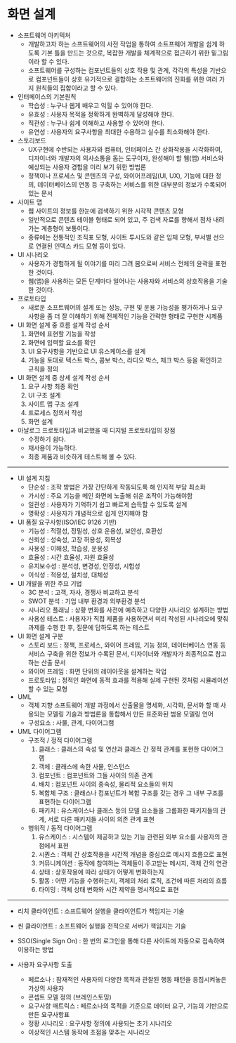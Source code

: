 # 화면 설계

* 소프트웨어 아키텍처
  * 개발하고자 하는 소프트웨어의 사전 작업을 통하여 소트프웨어 개발을 쉽게 하도록 기본 틀을 만드는 것으로, 복잡한 개발을 체계적으로 접근하기 위한 밑그림이라 할 수 있다.
  * 소프트웨어를 구성하는 컴포넌트들의 상호 작용 및 관계, 각각의 특성을 기반으로 컴포넌트들이 상호 유기적으로 결합하는 소프트웨어의 진화를 위한 여러 가지 원칙들의 집합이라고 할 수 있다.
* 인터페이스의 기본원칙
  * 학습성 : 누구나 쉡게 배우고 익힐 수 있어야 한다.
  * 유효성 : 사용자 목적을 정확하게 완벽하게 달성해야 한다.
  * 직관성 : 누구나 쉽게 이해하고 사용할 수 있어야 한다.
  * 유연성 : 사용자의 요구사항을 최대한 수용하고 실수를 최소화해야 한다.
* 스토리보드
  * UX구현에 수반되는 사용자와 컴퓨터, 인터페이스 간 상화작용을 시각화하여, 디자이너와 개발자의 의사소통을 돕는 도구이자, 완성해야 할 웹(앱) 서비스와 예상되는 사용자 경험을 미리 보기 위한 방법론
  * 정책이나 프로세스 및 콘텐츠의 구성, 와이어프레임(UI, UX), 기능에 대한 정의, 데이터베이스의 연동 등 구축하는 서비스를 위한 대부분의 정보가 수록되어 있는 문서
* 사이트 맵
  * 웹 사이트의 정보를 한눈에 검색하기 위한 시각적 콘텐츠 모형
  * 일반적으로 콘텐츠 테이블 형태로 되어 있고, 주 검색 자료를 향해서 점차 내려가는 계층형이 보통이다.
  * 종류에는 전통적인 조직표 모형, 사이트 투시도와 같은 입체 모형, 부서별 선으로 연결된 인덱스 카드 모형 등이 있다.
* UI 시나리오
  * 사용자가 경험하게 될 이야기를 미리 그려 봄으로써 서비스 전체의 윤곽을 표현한 것이다.
  * 웹(앱)을 사용하는 모든 단계마다 일어나는 사용자와 서비스의 상호작용을 기술한 것이다.
* 프로토타입
  * 새로운 소프트웨어의 설계 또는 성능, 구현 및 운용 가능성을 평가하거나 요구 사항을 좀 더 잘 이해하기 위해 전체적인 기능을 간략한 형태로 구현한 시제품
* UI 화면 설계 중 흐름 설계 작성 순서
  1. 화면에 표현할 기능을 작성
  2. 화면에 입력할 요소를 확인
  3. UI 요구사항을 기반으로 UI 유스케이스를 설계
  4. 기능을 토대로 텍스트 박스, 콤보 박스, 라디오 박스, 체크 박스 등을 확인하고 규칙을 정의
* UI 화면 설계 중 상세 설계 작성 순서
  1. 요구 사항 최종 확인
  2. UI 구조 설계
  3. 사이트 맵 구조 설계
  4. 프로세스 정의서 작성
  5. 화면 설계
* 아날로그 프로토타입과 비교했을 때 디지털 프로토타입의 장점
  * 수정하기 쉽다.
  * 재사용이 가능하다.
  * 최종 제품과 비슷하게 테스트해 볼 수 있다.

-------

* UI 설계 지침
  * 단순성 : 조작 방법은 가장 간단하게 작동되도록 해 인지적 부담 최소화
  * 가시성 : 주요 기능을 메인 화면에 노출해 쉬운 조작이 가능해야함
  * 일관성 : 사용자가 기억하기 쉽고 빠르게 습득할 수 있도록 설계
  * 명확성 : 사용자가 개념적으로 쉽게 인지해야 함
* UI 품질 요구사항(ISO/IEC 9126 기반)
  * 기능성 : 적절성, 정밀성, 상호 운용성, 보안성, 호환성
  * 신뢰성 : 성숙성, 고장 허용성, 회복성
  * 사용성 : 이해성, 학습성, 운용성
  * 효율성 : 시간 효율성, 자원 효율성
  * 유지보수성 : 분석성, 변경성, 안정성, 시험성
  * 이식성 : 적용성, 설치성, 대체성
* UI 개발을 위한 주요 기법
  * 3C 분석 : 고객, 자사, 경쟁사 비교하고 분석
  * SWOT 분석 : 기업 내부 환경과 외부환경 분석
  * 시나리오 플래닝 : 상황 변화를 사전에 예측하고 다양한 시나리오 설계하는 방법
  * 사용성 테스트 : 사용자가 직접 제품을 사용하면서 미리 작성된 시나리오에 맞춰 과제를 수행 한 후, 질문에 답하도록 하는 테스트
* UI 화면 설계 구분
  * 스토리 보드 : 정책, 프로세스, 와이어 프레임, 기능 정의, 데이터베이스 연동 등 서비스 구축을 위한 정보가 수록된 문서, 디자이너와 개발자가 최종적으로 참고하는 산출 문서
  * 와이어 프레임 : 화면 단위의 레이아웃을 설계하는 작업
  * 프로토타입 : 정적인 화면에 동적 효과를 적용해 실제 구현된 것처럼 시뮬레이션 할 수 있는 모형
* UML
  * 객체 지향 소프트웨어 개발 과정에서 산출물을 명세화, 시각화, 문서화 할 때 사용되는 모델링 기술과 방법론을 통합해서 만든 표준화된 범용 모델링 언어
  * 구성요소 : 사물, 관계, 다이어그램
* UML 다이어그램
  * 구조적 / 정적 다이어그램
    1. 클래스 : 클래스의 속성 및 연산과 클래스 간 정적 관계를 표현한 다이어그램
    2. 객체 : 클래스에 속한 사물, 인스턴스
    3. 컴포넌트 : 컴포넌트와 그들 사이의 의존 관계
    4. 배치 : 컴포넌트 사이의 종속성, 물리적 요소들의 위치
    5. 복합체 구조 : 클래스나 컴포넌트가 복합 구조를 갖는 경우 그 내부 구조를 표현하는 다이어그램
    6. 패키지 : 유스케이스나 클래스 등의 모델 요소들을 그룹화한 패키지들의 관계, 서로 다른 패키지들 사이의 의존 관계 표현
  * 행위적 / 동적 다이어그램
    1.  유스케이스 : 시스템이 제공하고 있는 기능 관련된 외부 요소를 사용자의 관점에서 표현
    2. 시퀀스 : 객체 간 상호작용을 시간적 개념을 중심으로 메시지 흐름으로 표현
    3. 커뮤니케이션 : 동작에 참여하는 객체들이 주고받는 메시지, 객체 간의 연관
    4. 상태 : 상호작용에 따라 상태가 어떻게 변화하는지
    5. 활동 : 어떤 기능을 수행하는지, 객체의 처리 로직, 조건에 따른 처리의 흐름
    6. 타이밍 : 객체 상태 변화와 시간 제약을 명시적으로 표현

-----------

* 리치 클라이언트 : 소프트웨어 실행을 클라이언트가 책임지는 기술
* 씬 클라이언트 : 소프트웨어 실행을 전적으로 서버가 책임지는 기술
* SSO(Single Sign On) : 한 번의 로그인을 통해 다른 사이트에 자동으로 접속하여 이용하는 방법



* 사용자 요구사항 도출 
  * 페르소나 : 잠재적인 사용자의 다양한 목적과 관찰된 행동 패턴을 응집시켜놓은 가상의 사용자
  * 콘셉트 모델 정의 (브레인스토밍) 
  * 요구사항 매트릭스 : 페르소나의 목적을 기준으로 데이터 요구, 기능의 기반으로 만든 요구사항표
  * 정황 시나리오 : 요구사항 정의에 사용되는 초기 시나리오
  * 이상적인 시스템 동작에 초점을 맞추는 시나리오
